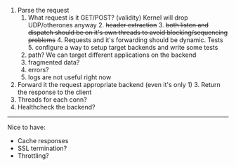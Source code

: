 1. Parse the request
   1. What request is it GET/POST? (validity) Kernel will drop UDP/otherones anyway
      2. ~~header extraction~~
         3. ~~both listen and dispatch should be on it's own threads to avoid blocking/sequencing problems~~
         4. Requests and it's forwarding should be dynamic. Tests
         5. configure a way to setup target backends and write some tests
   2. path? We can target different applications on the backend
   3. fragmented data?
   4. errors?
   5. logs are not useful right now
2. Forward it the request appropriate backend (even it's only 1)
   3. Return the response to the client
3. Threads for each conn?
4. Healthcheck the backend?


----
Nice to have:
* Cache responses
* SSL termination?
* Throttling?